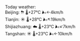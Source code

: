 Today weather:  
Beijing: ⛈   🌡️+27°C 🌬️←4km/h  
Tianjin: ☀️   🌡️+28°C 🌬️↖19km/h  
Shijiazhuang: ☁️   🌡️+23°C 🌬️↙7km/h  
Tangshan: ☀️   🌡️+23°C 🌬️←10km/h  
